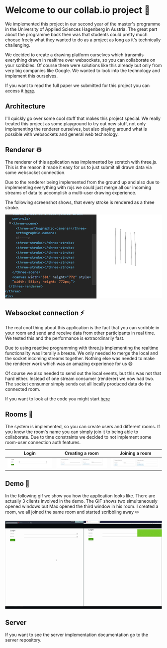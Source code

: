 # Welcome to our collab.io project 👋

We implemented this project in our second year of the master's programme in the University
of Applied Sciences Hagenberg in Austria. The great part about the programme back then was
that students could pretty much choose freely what they wanted to do as a project as long
as it's technically challenging.

We decided to create a drawing platform ourselves which transmits everything drawn in
realtime over websockets, so you can collaborate on your scribbles. Of course there were
solutions like this already but only from very big companies like Google. We wanted to
look into the technology and implement this ourselves.

If you want to read the full paper we submitted for this project you can access it
[here](docs/collab-io-documentation.pdf).

## Architecture

I'll quickly go over some cool stuff that makes this project special. We really treated
this project as some playground to try out new stuff, not only implementing the renderer
ourselves, but also playing around what is possible with websockets and general web
technology.

## Renderer ⚙️

The renderer of this application was implemented by scratch with three.js. This is the
reason it made it easy for us to just submit all drawn data via some websocket connection.

Due to the renderer being implemented from the ground up and also due to implementing
everything with rxjs we could just merge all our incoming streams of data to accomplish a
multi-user drawing experience.

The following screenshot shows, that every stroke is rendered as a three stroke.

![three strokes](docs/threeStrokes001.PNG)

## Websocket connection ⚡

The real cool thing about this application is the fact that you can scribble in your room
and send and receive data from other participants in real time. We tested this and the
performance is extraordinarily fast.

Due to using reactive programming with three.js implementing the realtime functionality
was literally a breeze. We only needed to merge the local and the socket incoming streams
together. Nothing else was needed to make the renderer work which was an amazing
experience for us 😄

Of course we also needed to send out the local events, but this was not that hard either.
Instead of one stream consumer (renderer) we now had two. The socket consumer simply sends
out all locally produced data do the connected room.

If you want to look at the code you might start
[here](https://github.com/MaxSquared-WebCraft/collab.io/blob/c978a49337416fe788101fc290cd80491094f567/src/app/three/three.component.ts#L128)

## Rooms 🤝

The system is implemented, so you can create users and different rooms. If you know the
room's name you can simply join it to being able to collaborate. Due to time constraints
we decided to not implement some room-user connection auth features.

|         Login         |    Creating a room    |    Joining a room     |
| :-------------------: | :-------------------: | :-------------------: |
| ![](docs/room001.png) | ![](docs/room002.png) | ![](docs/room003.png) |

## Demo 👀

In the following gif we show you how the application looks like. There are actually 3
clients involved in the demo. The GIF shows two simultaneously opened windows but Max
opened the third window in his room. I created a room, we all joined the same room and
started scribbling away ✏️

![example](docs/output-collab.gif)

## Server

If you want to see the server implementation documentation go to the server repository.
